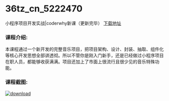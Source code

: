 # 36tz_cn_5222470
小程序项目开发实战|coderwhy新课（更新完毕）
[下载地址](http://www.36tz.cn/article/5222470 "下载地址")
### 课程介绍:
本课程通过一个新开发的完整音乐项目，把项目架构、设计、封装、抽取、组件化等核心开发思想全部讲透彻。所以不管你是刚入门新手，还是已经做过小程序项目在职人员，都能够收获满满。项目还加上了市面上很流行且很少见的音乐特殊功能。

### 课程截图:
[![download](http://36tz.cn/muke_img/2022_01_2-58.png "下载地址")](http://www.36tz.cn "下载地址")
